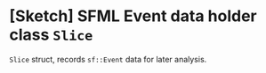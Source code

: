 # [Sketch] SFML Event data holder class `Slice`
`Slice` struct, records `sf::Event` data for later analysis.